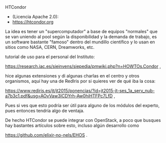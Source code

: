 
HTCondor 
* (Licencia Apache 2.0): 
* https://htcondor.org

La idea es tener un "supercomputador" a base de equipos "normales" que se van uniendo al pool según la disponibilidad y la demanda de trabajo, es un software bastante "famoso" dentro del mundillo científico y lo usan en sitios como NASA, CERN, Dreamworks, etc.

tutorial de uso para el personal del Instituto: 

https://research.iac.es/sieinvens/siepedia/pmwiki.php?n=HOWTOs.Condor , 

hice algunas extensiones y di algunas charlas en el centro y otros organismos, aquí hay una de RedIris por si quieres ver de qué iba la cosa: 

https://www.rediris.es/jt/jt2015/ponencias/?id=jt2015-jt-ses_1a_serv_nub-a7b3c1.pdf&usg=AOvVaw3ICDYrh-Aw0hiHTFPc7LfD  , 

Pues si ves que esto podría ser útil para alguno de los módulos del experto, pues entonces tendría algo de ventaja.

De hecho HTCondor se puede integrar con OpenStack, a poco que busques hay bastantes artículos sobre esto, incluso algún desarrollo como 

https://github.com/elixir-no-nels/EHOS . 


